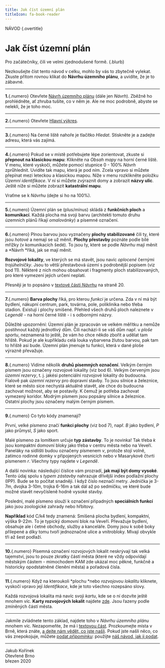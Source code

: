 ```yaml
---
title: Jak číst územní plán
titleIcon: fa-book-reader
---
```


NÁVOD {.overtitle}

# Jak číst územní plán

Pro začátečníky, čili ve velmi zjednodušené formě. {.blurb}

Nezkoušejte číst tento návod v celku, mohlo by vás to zbytečně vylekat. Zkuste přitom rovnou klikat do **Návrhu územního plánu**, a uvidíte, že je to zábavné.

---

**1.**{.numero} Otevřete [Návrh územního plánu](https://upmb.brno.cz/pripravovany-uzemni-plan/navrh-2/) (dále jen *Návrh*). Zběžně ho prohlédněte, ať zhruba tušíte, co v něm je. Ale ne moc podrobně, abyste se nelekli, že je toho moc.

---

**2.**{.numero} Otevřete [Hlavní výkres](https://gis.brno.cz/mapa/upmb-navrh/?c=-595915.7:-1161171.05&z=4&lb=zm-brno&ly=v21&lbo=1&lyo=).

---

**3.**{.numero} Na černé liště nahoře je tlačítko *Hledat*. Stiskněte je a zadejte adresu, která vás zajímá.

---

**4.**{.numero} Pokud se v místě potřebujete lépe zorientovat, zkuste si **přepnout na klasickou mapu**: Klikněte na *Obsah mapy* na horní černé liště. V menu, které vyskočí, můžete pomocí stupnice 0 - 100% *Návrh* zprůhlednit. Uvidíte tak mapu, která je pod ním. Zcela vpravo si můžete přepínat mezi leteckou a klasickou mapou. Níže v menu rozklikněte položku *Územní identifikace*. V ní si můžete zvýraznit domy a zobrazit **názvy ulic**. Ještě níže si můžete zobrazit **katastrální mapu**.

Vraťme se k *Návrhu* (dejte si ho na 100%).

---

**5.**{.numero} Územní plán se (plus/mínus) skládá z **funkčních ploch** a **komunikací**. Každá plocha má svoji barvu (architekti tomuto druhu územních plánů říkají *omalovánky*) a písemné označení.

---

**6.**{.numero} Plnou barvou jsou vyznačeny **plochy stabilizované** čili ty, které jsou *hotové* a nemají se už měnit. **Plochy přestavby** poznáte podle bílé mřížky (v komunikacích šedé). To jsou ty, které se podle *Návrhu* mají měnit a *Návrh *říká, jak se mají měnit.

**Rozvojové lokality**, ve kterých se má stavět, jsou navíc *oplocené* černými *trojúhelníčky*. Jsou to větší přestavbová území s podrobnější popisem (viz bod 11). Některé z nich mohou obsahovat i fragmenty ploch stabilizovaných, pro které vymezení jejich určení neplatí.

Přesněji je to popsáno v [textové části *Návrhu*](https://www.brno.cz/fileadmin/user_upload/sprava_mesta/magistrat_mesta_brna/OUPR/Pripravovany_uzemni_plan/NAVRH/VP_2020/TEXTOVA_CAST/Zavazna_cast/1_Zavazna_textova_cast_UPmB.pdf) na straně 20.

---

**7.**{.numero} **Barva plochy** říká, pro kterou *funkci* je určena. Zda v ní má být bydlení, nákupní centrum, park, továrna, pole, poliklinika nebo třeba stadion. Existují i plochy smíšené. Přehled všech druhů ploch naleznete v *Legendě* - na horní černé liště - i s odbornými názvy.

Důležité upozornění: Územní plán je zpracován ve velkém měřítku a nemůže postihnout každý jednotlivý dům. Čili nachází-li se váš dům např. v *ploše sportu*, neznamená to ještě, že vám ho chce někdo zbořit a udělat tam hřiště. Pokud je ale kupříkladu celá louka vybarvena žlutou barvou, pak tam to hřiště asi bude. Územní plán jmenuje tu funkci, která v dané ploše výrazně převažuje.

---

**8.**{.numero} Vidíme několik **druhů písemných označení**. Velkým černým písmem jsou označeny rozvojové lokality (viz bod 6). Velkým červeným jsou *územní rezervy*, t. j. jakési potenciální rozvojové lokality do budoucna. Fialově pak *územní rezervy* pro dopravní stavby. To jsou silnice a železnice, které se město sice nechystá aktuálně stavět, ale chce do budoucna zachovat možnost, aby se postavily. K čemuž je potřeba zachovat vymezený koridor. Modrým písmem jsou popsány silnice a železnice. Ostatní plochy jsou označeny malým černým písmem.

---

**9.**{.numero} Co tyto kódy znamenají?

První, velké písmeno značí **funkci plochy** (viz bod 7), např. *B* jako bydlení, *P* jako průmysl, *S* jako sport.

Malé písmeno za lomítkem určuje **typ zástavby**. To je novinka! Tak třeba *k* jsou kompaktní domovní bloky jako třeba v centru města nebo na Veveří. Paneláky na sídlišti budou označeny písmenem *v*, protože stojí volně, zatímco rodinné domky v připojených vesnicích nebo v Masarykově čtvrti písmenem *r*. Všechny typy najdete v *Legendě*.

A další novinka: následující číslice vám prozradí, **jak mají být domy vysoké**. Tento údaj spolu s *typem zástavby* nahrazuje dřívější index podlažní plochy (IPP). Bude se to počítat snadněji. I když číslo neznačí metry. Jednička je 3-7m, dvojka 3-10m, trojka 6-16m a tak dál až po sedmičku, ve které bude možné stavět nevyčísleně hodně vysoké stavby.

Poslední, malé písmeno slouží k označení případných **speciálních funkcí** jako jsou zoologické zahrady nebo hřbitovy.

**Například** kód C/k4 tedy znamená: Smíšená plocha bydlení, kompaktní, výška 9-22m. To je typický domovní blok na Veveří. Převažuje bydlení, obsahuje ale i četné obchody, služby a kanceláře. Domy jsou k sobě boky přilepené a díky tomu tvoří jednoznačné ulice a vnitrobloky. Mívají obvykle tři až šest podlaží.

---

**10.**{.numero} Písemná označení rozvojových lokalit neskrývají tak velká tajemství, jsou to pouze zkratky částí města (které ne vždy odpovídají městským částem - mimochodem KAM zde ukázal moc pěkné, funkčně a historicky opodstatněné členění města) a pořadová čísla.

---

**11.**{.numero} Když na kteroukoli *plochu *nebo *rozvojovou lokalitu* kliknete, vyskočí vpravo její *Identifikace*, kde je toto všechno rozepsáno slovy.

Každá rozvojová lokalita má navíc svoji *kartu*, kde se o ní dozvíte ještě mnohem víc. **Karty rozvojových lokalit** najdete [zde](https://www.brno.cz/fileadmin/user_upload/sprava_mesta/magistrat_mesta_brna/OUPR/Pripravovany_uzemni_plan/NAVRH/VP_2020/TEXTOVA_CAST/Zavazna_cast/1_Zavazna_textova_cast_UPmB_priloha_c._1_karty_lokalit.pdf). Jsou řazeny podle zmíněných částí města.

---

Jakmile zvládnete tento základ, najdete toho v *Návrhu územního plánu* mnohem víc. Nezapomeňte, že má i [textovou část](https://www.brno.cz/fileadmin/user_upload/sprava_mesta/magistrat_mesta_brna/OUPR/Pripravovany_uzemni_plan/NAVRH/VP_2020/TEXTOVA_CAST/Zavazna_cast/1_Zavazna_textova_cast_UPmB.pdf). Prozkoumejte místa v Brně, která znáte, [a dejte nám vědět, co jste našli](/pridat/). Pokud jste našli něco, co vás znepokojuje, můžete [podat *připomínku*](https://gis.brno.cz/ost/projednani-upd/public/): použijte [náš návod, jak ji podat](/jak-podat-namitku-k-uzemnimu-planu/).

---

Jakub Kořínek  
Otevřené Brno  
březen 2020
